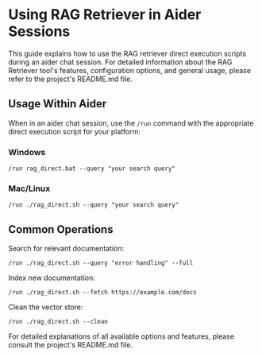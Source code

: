 # Using RAG Retriever in Aider Sessions

This guide explains how to use the RAG retriever direct execution scripts during an aider chat session. For detailed information about the RAG Retriever tool's features, configuration options, and general usage, please refer to the project's README.md file.

## Usage Within Aider

When in an aider chat session, use the `/run` command with the appropriate direct execution script for your platform:

### Windows
```
/run rag_direct.bat --query "your search query"
```

### Mac/Linux
```
/run ./rag_direct.sh --query "your search query"
```

## Common Operations

Search for relevant documentation:
```
/run ./rag_direct.sh --query "error handling" --full
```

Index new documentation:
```
/run ./rag_direct.sh --fetch https://example.com/docs
```

Clean the vector store:
```
/run ./rag_direct.sh --clean
```

For detailed explanations of all available options and features, please consult the project's README.md file.
